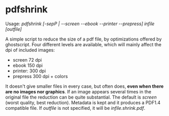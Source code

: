 # pdfshrink

Usage: *pdfshrink [-sepP | --screen --ebook --printer --prepress] infile [outfile]*

A simple script to reduce the size of a pdf file, by optimizations offered by ghostscript. 
Four different levels are available, which will mainly affect the dpi of included images:

* screen 72 dpi
* ebook 150 dpi
* printer: 300 dpi
* prepress 300 dpi + colors

It doesn't give smaller files in every case, but often does, **even when there are no images nor graphics**. If an image appears several times in the original file the reduction can be quite substantial. The default is *screen* (worst quality, best reduction). 
Metadata is kept and it produces a PDF1.4 compatible file. If *outfile* is not specified, it will be *infile.shrink.pdf*. 
